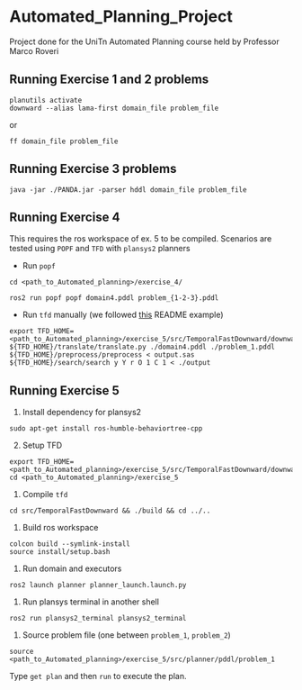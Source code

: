 # Automated_Planning_Project
Project done for the UniTn Automated Planning course held by Professor Marco Roveri

## Running Exercise 1 and 2 problems
```
planutils activate
downward --alias lama-first domain_file problem_file
```
or
```
ff domain_file problem_file
```

## Running Exercise 3 problems
```
java -jar ./PANDA.jar -parser hddl domain_file problem_file
```

## Running Exercise 4
This requires the ros workspace of ex. 5 to be compiled.
Scenarios are tested using `POPF` and `TFD` with `plansys2` planners

- Run `popf` 
```
cd <path_to_Automated_planning>/exercise_4/
```
```
ros2 run popf popf domain4.pddl problem_{1-2-3}.pddl
```
- Run `tfd` manually (we followed [this](https://github.com/sea-bass/TemporalFastDownward/tree/master/example) README example)

```
export TFD_HOME=<path_to_Automated_planning>/exercise_5/src/TemporalFastDownward/downward
${TFD_HOME}/translate/translate.py ./domain4.pddl ./problem_1.pddl
${TFD_HOME}/preprocess/preprocess < output.sas
${TFD_HOME}/search/search y Y r O 1 C 1 < ./output
``` 

## Running Exercise 5
1. Install dependency for plansys2
```
sudo apt-get install ros-humble-behaviortree-cpp
```
2. Setup TFD
```
export TFD_HOME=<path_to_Automated_planning>/exercise_5/src/TemporalFastDownward/downward
cd <path_to_Automated_planning>/exercise_5
```
1. Compile `tfd`
```
cd src/TemporalFastDownward && ./build && cd ../..
```
1. Build ros workspace
```
colcon build --symlink-install
source install/setup.bash
```
1. Run domain and executors
```
ros2 launch planner planner_launch.launch.py
```
1. Run plansys terminal in another shell
```
ros2 run plansys2_terminal plansys2_terminal
```
1. Source problem file (one between `problem_1`, `problem_2`)
```
source <path_to_Automated_planning>/exercise_5/src/planner/pddl/problem_1
```
Type `get plan` and then `run` to execute the plan.
